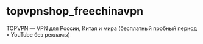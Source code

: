 # topvpnshop_freechinavpn
TOPVPN — VPN для России, Китая и мира (бесплатный пробный период • YouTube без рекламы)
